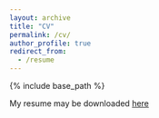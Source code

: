 ```yaml
---
layout: archive
title: "CV"
permalink: /cv/
author_profile: true
redirect_from:
  - /resume
---
```


{% include base_path %}

My resume may be downloaded [here](\files\resume.pdf)
